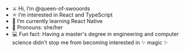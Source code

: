 - ⚔️ Hi, I’m @queen-of-swooords
- ⚛ I’m interested in React and TypeScript
- 📱 I’m currently learning React Native
- 💃 Pronouns: she/her
- 💻 Fun fact: Having a master's degree in engineering and computer science didn't stop me from becoming interested in ✨ magic ✨

<!---
queen-of-swooords/queen-of-swooords is a ✨ special ✨ repository because its `README.md` (this file) appears on your GitHub profile.
You can click the Preview link to take a look at your changes.
--->

